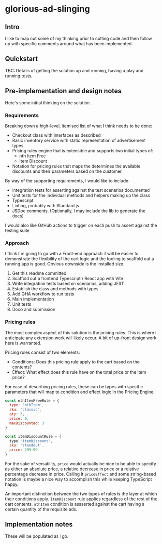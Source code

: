 # glorious-ad-slinging

## Intro

I like to map out some of my thinking prior to cutting code and then follow up with specific comments around what has been implemented.

## Quickstart

TBC: Details of getting the solution up and running, having a play and running tests.

## Pre-implementation and design notes

Here's some initial thinking on the solution.

### Requirements

Breaking down a high-level, itemised list of what I think needs to be done:

- Checkout class with interfaces as described
- Basic inventory service with static representation of advertisement types
- Pricing rules engine that is extensible and supports two initial types of:
  - nth Item Free
  - Item Discount
- Notation for pricing rules that maps the determines the available discounts and their parameters based on the customer

By way of the supporting requirements, I would like to include:

- Integration tests for asserting against the test scenarios documented
- Unit tests for the individual methods and helpers making up the class
- Typescript
- Linting, probably with Standard.js
- JSDoc comments, (Optionally, I may include the lib to generate the docs)

I would also like GitHub actions to trigger on each push to assert against the testing suite

### Approach

I think I'm going to go with a Front-end approach it will be easier to demonstrate the flexibility of the cart logic and the tooling to scaffold out a running app is good. Obvious downside is the installed size.

1. Get this readme committed
2. Scaffold out a frontend Typescript / React app with Vite
3. Write integration tests based on scenarios, adding JEST
4. Establish the class and methods with types
5. Add GHA workflow to run tests
6. Main implementation
7. Unit tests
8. Doco and submission

### Pricing rules

The most complex aspect of this solution is the pricing rules. This is where I anticipate any extension work will likely occur. A bit of up-front design work here is warranted.

Pricing rules consist of two elements:

- Conditions: Does this pricing rule apply to the cart based on the contents?
- Effect: What effect does this rule have on the total price or the item price?

For ease of describing pricing rules, these can be types with specific parameters that will map to condition and effect logic in the Pricing Engine

```javascript
const nthItemFreeRule = {
  type: 'nthItem',
  sku: 'classic',
  qty: 3,
  price: 0,
  maxDiscounted: 3
}

const itemDiscountRule = {
  type 'itemDiscount',
  sku: 'standout',
  price: 299.99
}
```

For the sake of versatility, `price` would actually be nice to be able to specify as either an absolute price, a relative decrease in price or a relative percentage decrease in price. Calling it `priceEffect` and some string-based notation is maybe a nice way to accomplish this while keeping TypeScript happy.

An important distinction between the two types of rules is the layer at which their conditions apply. `itemDiscount` rule applies regardless of the rest of the cart contents. `nthItem` condition is assserted against the cart having a certain quantity of the requisite ads.

## Implementation notes

These will be populated as I go.